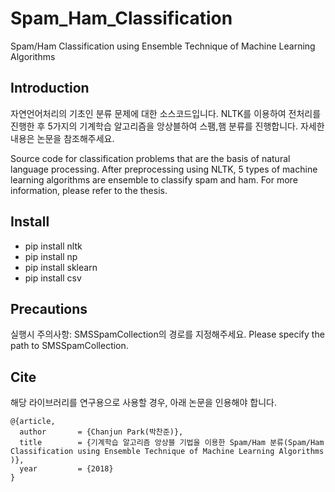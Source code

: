 # Spam_Ham_Classification
Spam/Ham Classification using Ensemble Technique of Machine Learning Algorithms 

## Introduction
자연언어처리의 기초인 분류 문제에 대한 소스코드입니다.
NLTK를 이용하여 전처리를 진행한 후 5가지의 기계학습 알고리즘을 앙상블하여 스팸,햄 분류를 진행합니다.
자세한 내용은 논문을 참조해주세요.

Source code for classification problems that are the basis of natural language processing.
After preprocessing using NLTK, 5 types of machine learning algorithms are ensemble to classify spam and ham.
For more information, please refer to the thesis.


## Install
- pip install nltk
- pip install np
- pip install sklearn
- pip install csv

## Precautions
실행시 주의사항: SMSSpamCollection의 경로를 지정해주세요.
Please specify the path to SMSSpamCollection.

## Cite

해당 라이브러리를 연구용으로 사용할 경우, 아래 논문을 인용해야 합니다.

```
@{article,
  author       = {Chanjun Park(박찬준)},
  title        = {기계학습 알고리즘 앙상블 기법을 이용한 Spam/Ham 분류(Spam/Ham Classification using Ensemble Technique of Machine Learning Algorithms )},
  year         = {2018}
}
```
